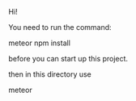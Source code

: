 Hi!

You need to run the command:

meteor npm install

before you can start up this project.

then in this directory use 

meteor

